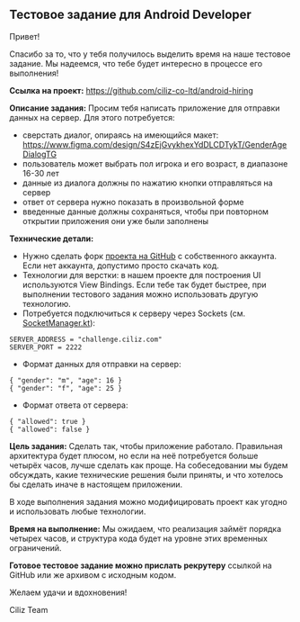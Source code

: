 ## Тестовое задание для Android Developer

Привет!

Спасибо за то, что у тебя получилось выделить время на наше тестовое задание. Мы надеемся, что тебе 
будет интересно в процессе его выполнения!

**Ссылка на проект:** 
https://github.com/ciliz-co-ltd/android-hiring

**Описание задания:**
Просим тебя написать приложение для отправки данных на сервер. Для этого потребуется:

- сверстать диалог, опираясь на имеющийся макет: 
  https://www.figma.com/design/S4zEjGvykhexYdDLCDTykT/GenderAgeDialogTG
- пользователь может выбрать пол игрока и его возраст, в диапазоне 16-30 лет
- данные из диалога должны по нажатию кнопки отправляться на сервер
- ответ от сервера нужно показать в произвольной форме
- введенные данные должны сохраняться, чтобы при повторном открытии приложения они уже были заполнены

**Технические детали:**
- Нужно сделать форк [проекта на GitHub](https://github.com/ciliz-co-ltd/android-hiring) с собственного 
  аккаунта. Если нет аккаунта, допустимо просто скачать код.
- Технологии для верстки: в нашем проекте для построения UI используются View Bindings. Если тебе 
  так будет быстрее, при выполнении тестового задания можно использовать другую технологию.
- Потребуется подключиться к серверу через Sockets (см. [SocketManager.kt](/app/src/main/java/com/example/myapplication/network/SocketManager.kt)):

```
SERVER_ADDRESS = "challenge.ciliz.com"
SERVER_PORT = 2222
```

- Формат данных для отправки на сервер:

```
{ "gender": "m", "age": 16 }
{ "gender": "f", "age": 25 }
```
- Формат ответа от сервера:

```
{ "allowed": true }
{ "allowed": false }
```

**Цель задания:** Сделать так, чтобы приложение работало. Правильная архитектура будет плюсом, но 
если на неё потребуется больше четырёх часов, лучше сделать как проще. На собеседовании мы будем 
обсуждать, какие технические решения были приняты, и что хотелось бы сделать иначе в настоящем приложении.

В ходе выполнения задания можно модифицировать проект как угодно и использовать любые технологии.

**Время на выполнение:** Мы ожидаем, что реализация займёт порядка четырех часов, и структура кода 
будет на уровне этих временных ограничений.

**Готовое тестовое задание можно прислать рекрутеру** ссылкой на GitHub или же архивом с исходным кодом.

Желаем удачи и вдохновения!

Ciliz Team
